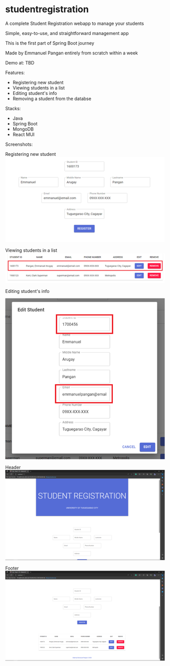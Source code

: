 # studentregistration

A complete Student Registration webapp to manage your students

Simple, easy-to-use, and straightforward management app

This is the first part of Spring Boot journey

Made by Emmanuel Pangan entirely from scratch within a week

Demo at: TBD

Features:
- Registering new student
- Viewing students in a list
- Editing student's info
- Removing a student from the databse

Stacks:
- Java
- Spring Boot
- MongoDB
- React MUI

Screenshots:

Registering new student
![Registering new student](https://github.com/emmanuel-dev000/studentregistration/blob/master/docs/add%20new%20student.PNG)

Viewing students in a list
![Viewing students in a list](https://github.com/emmanuel-dev000/studentregistration/blob/master/docs/students%20list.png)

Editing student's info

![Editing student's info](https://github.com/emmanuel-dev000/studentregistration/blob/master/docs/edit%20student.png)

Header
![Header](https://github.com/emmanuel-dev000/studentregistration/blob/master/docs/header.png)

Footer
![Footer](https://github.com/emmanuel-dev000/studentregistration/blob/master/docs/footer.png)
